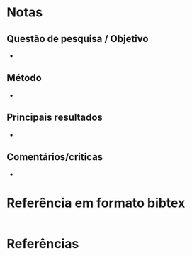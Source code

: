 # Notas
## Questão de pesquisa / Objetivo

- 

## Método

- 

## Principais resultados

- 

## Comentários/criticas

- 

# Referência em formato bibtex

```latex

```
# Referências



